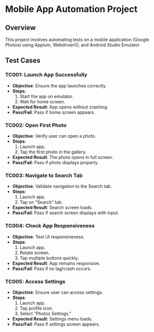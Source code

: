 # Mobile App Automation Project

## Overview
This project involves automating tests on a mobile application (Google Photos) using Appium, WebdriverIO, and Android Studio Emulator.

## Test Cases

### TC001: Launch App Successfully
- **Objective**: Ensure the app launches correctly.
- **Steps**:
  1. Start the app on emulator.
  2. Wait for home screen.
- **Expected Result**: App opens without crashing.
- **Pass/Fail**: Pass if home screen appears.

### TC002: Open First Photo
- **Objective**: Verify user can open a photo.
- **Steps**:
  1. Launch app.
  2. Tap the first photo in the gallery.
- **Expected Result**: The photo opens in full screen.
- **Pass/Fail**: Pass if photo displays properly.

### TC003: Navigate to Search Tab
- **Objective**: Validate navigation to the Search tab.
- **Steps**:
  1. Launch app.
  2. Tap on "Search" tab.
- **Expected Result**: Search screen loads.
- **Pass/Fail**: Pass if search screen displays with input.

### TC004: Check App Responsiveness
- **Objective**: Test UI responsiveness.
- **Steps**:
  1. Launch app.
  2. Rotate screen.
  3. Tap multiple buttons quickly.
- **Expected Result**: App remains responsive.
- **Pass/Fail**: Pass if no lag/crash occurs.

### TC005: Access Settings
- **Objective**: Ensure user can access settings.
- **Steps**:
  1. Launch app.
  2. Tap profile icon.
  3. Select "Photos Settings."
- **Expected Result**: Settings menu loads.
- **Pass/Fail**: Pass if settings screen appears.

